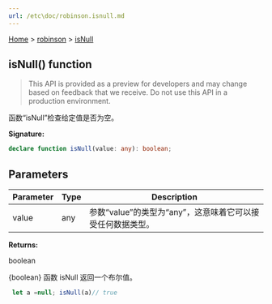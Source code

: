 ```yaml
---
url: /etc\doc/robinson.isnull.md
---
```

[Home](./index.md) > [robinson](./robinson.md) > [isNull](./robinson.isnull.md)

## isNull() function

> This API is provided as a preview for developers and may change based on feedback that we receive. Do not use this API in a production environment.

函数“isNull”检查给定值是否为空。

**Signature:**

```typescript
declare function isNull(value: any): boolean;
```

## Parameters

|  Parameter | Type | Description |
|  --- | --- | --- |
|  value | any | 参数“value”的类型为“any”，这意味着它可以接受任何数据类型。 |

**Returns:**

boolean

{boolean} 函数 isNull 返回一个布尔值。

```JavaScript
 let a =null; isNull(a)// true
```
